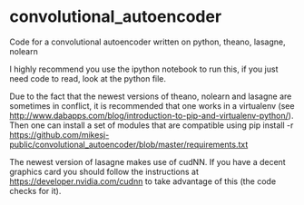 # convolutional_autoencoder
Code for a convolutional autoencoder written on python, theano, lasagne, nolearn

I highly recommend you use the ipython notebook to run this, if you just need code to read, look at the python file.

Due to the fact that the newest versions of theano, nolearn and lasagne are sometimes in conflict, it is recommended that one works in a virtualenv (see http://www.dabapps.com/blog/introduction-to-pip-and-virtualenv-python/).  Then one can install a set of modules that are compatible using pip install -r https://github.com/mikesj-public/convolutional_autoencoder/blob/master/requirements.txt

The newest version of lasagne makes use of cudNN.  If you have a decent graphics card you should follow the instructions at https://developer.nvidia.com/cudnn to take advantage of this (the code checks for it).

